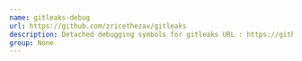 ```yaml
---
name: gitleaks-debug
url: https://github.com/zricethezav/gitleaks
description: Detached debugging symbols for gitleaks URL : https://github.
group: None
---
```

